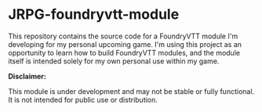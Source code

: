 # JRPG-foundryvtt-module

This repository contains the source code for a FoundryVTT module I'm developing for my personal upcoming game. I'm using this project as an opportunity to learn how to build FoundryVTT modules, and the module itself is intended solely for my own personal use within my game.

**Disclaimer:**

This module is under development and may not be stable or fully functional. It is not intended for public use or distribution. 
